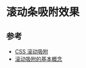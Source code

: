 # 滚动条吸附效果

## 参考

- [CSS 滚动吸附](https://developer.mozilla.org/zh-CN/docs/Web/CSS/CSS_scroll_snap)
- [滚动吸附的基本概念](https://developer.mozilla.org/zh-CN/docs/Web/CSS/CSS_scroll_snap/Basic_concepts)
